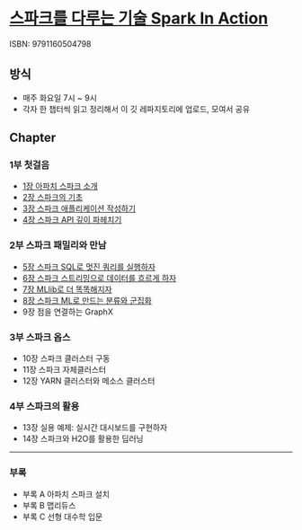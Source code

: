 # [스파크를 다루는 기술 Spark In Action](http://book.naver.com/bookdb/book_detail.nhn?bid=13603036)
ISBN: 9791160504798

## 방식
* 매주 화요일 7시 ~ 9시
* 각자 한 챕터씩 읽고 정리해서 이 깃 레파지토리에 업로드, 모여서 공유

## Chapter
### 1부 첫걸음
* [1장 아파치 스파크 소개](Chapter01-Introduction-to-apache-spark.md)
* [2장 스파크의 기초](Chapter02-Spark-fundamentals.md)
* [3장 스파크 애플리케이션 작성하기](Chapter03-Writing-spark-applications.md)
* [4장 스파크 API 깊이 파헤치기](Chapter04-Let-us-dig-into-spark-api.md)

### 2부 스파크 패밀리와 만남
* [5장 스파크 SQL로 멋진 쿼리를 실행하자](Chapter05-Sparkling-queries-with-spark-sql.md)
* [6장 스파크 스트리밍으로 데이터를 흐르게 하자](Chapter06-Spark-streaming.md)
* [7장 MLlib로 더 똑똑해지자](Chapter07-Getting-smart-with-MLlib.md)
* [8장 스파크 ML로 만드는 분류와 군집화](Chapter08-ML-Classification-and-clustering.md)
* 9장 점을 연결하는 GraphX

### 3부 스파크 옵스
* 10장 스파크 클러스터 구동
* 11장 스파크 자체클러스터
* 12장 YARN 클러스터와 메소스 클러스터

### 4부 스파크의 활용
* 13장 실용 예제: 실시간 대시보드를 구현하자
* 14장 스파크와 H2O를 활용한 딥러닝

---

### 부록
* 부록 A 아파치 스파크 설치
* 부록 B 맵리듀스
* 부록 C 선형 대수학 입문
